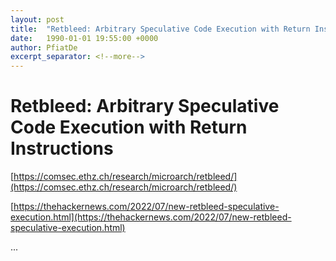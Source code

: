 ```yaml
---
layout: post
title:  "Retbleed: Arbitrary Speculative Code Execution with Return Instructions"
date:   1990-01-01 19:55:00 +0000
author: PfiatDe
excerpt_separator: <!--more-->
---
```


# Retbleed: Arbitrary Speculative Code Execution with Return Instructions

[https://comsec.ethz.ch/research/microarch/retbleed/](https://comsec.ethz.ch/research/microarch/retbleed/)

[https://thehackernews.com/2022/07/new-retbleed-speculative-execution.html](https://thehackernews.com/2022/07/new-retbleed-speculative-execution.html)

...
<!--more-->
